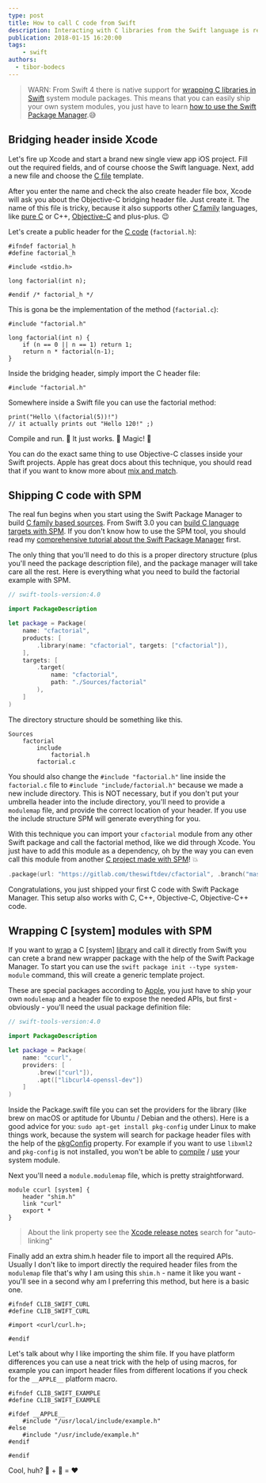```yaml
---
type: post
title: How to call C code from Swift
description: Interacting with C libraries from the Swift language is really amazing, from this post can learn the most of C interoperability.
publication: 2018-01-15 16:20:00
tags: 
    - swift
authors:
  - tibor-bodecs
---
```


> WARN: From Swift 4 there is native support for [wrapping C libraries in Swift](https://www.hackingwithswift.com/articles/87/how-to-wrap-a-c-library-in-swift) system module packages. This means that you can easily ship your own system modules, you just have to learn [how to use the Swift Package Manager](https://theswiftdev.com/2017/11/09/swift-package-manager-tutorial/).😅

## Bridging header inside Xcode

Let's fire up Xcode and start a brand new single view app iOS project. Fill out the required fields, and of course choose the Swift language. Next, add a new file and choose the [C file](https://developer.apple.com/documentation/swift/c_interoperability) template.

After you enter the name and check the also create header file box, Xcode will ask you about the Objective-C bridging header file. Just create it. The name of this file is tricky, because it also supports other [C family](https://developer.apple.com/library/content/documentation/Swift/Conceptual/BuildingCocoaApps/InteractingWithCAPIs.html) languages, like [pure C](https://dzone.com/articles/using-a-c-library-in-swift) or C++, [Objective-C](http://ankit.im/swift/2016/05/21/creating-objc-cpp-packages-with-swift-package-manager/) and plus-plus. 😉

Let's create a public header for the [C code](https://www.sitepoint.com/using-legacy-c-apis-swift/) (`factorial.h`):

```
#ifndef factorial_h
#define factorial_h

#include <stdio.h>

long factorial(int n);

#endif /* factorial_h */
```

This is gona be the implementation of the method (`factorial.c`):

```
#include "factorial.h"

long factorial(int n) {
    if (n == 0 || n == 1) return 1;
    return n * factorial(n-1);
}
```

Inside the bridging header, simply import the C header file:

```
#include "factorial.h"
```

Somewhere inside a Swift file you can use the factorial method:

```
print("Hello \(factorial(5))!")
// it actually prints out "Hello 120!" ;)
```

Compile and run. 🔨 It just works. 🌟 Magic! 🌟

You can do the exact same thing to use Objective-C classes inside your Swift projects. Apple has great docs about this technique, you should read that if you want to know more about [mix and match](https://developer.apple.com/library/content/documentation/Swift/Conceptual/BuildingCocoaApps/MixandMatch.html).

## Shipping C code with SPM

The real fun begins when you start using the Swift Package Manager to build [C family based sources](https://spin.atomicobject.com/2015/02/23/c-libraries-swift/). From Swift 3.0 you can [build C language targets with SPM](https://github.com/apple/swift-evolution/blob/master/proposals/0038-swiftpm-c-language-targets.md). If you don't know how to use the SPM tool, you should read my [comprehensive tutorial about the Swift Package Manager](https://theswiftdev.com/2017/11/09/swift-package-manager-tutorial/) first.

The only thing that you'll need to do this is a proper directory structure (plus you'll need the package description file), and the package manager will take care all the rest. Here is everything what you need to build the factorial example with SPM.

```swift
// swift-tools-version:4.0

import PackageDescription

let package = Package(
    name: "cfactorial",
    products: [
        .library(name: "cfactorial", targets: ["cfactorial"]),
    ],
    targets: [
        .target(
            name: "cfactorial",
            path: "./Sources/factorial"
        ),
    ]
)
```

The directory structure should be something like this.

```
Sources
    factorial
        include
            factorial.h
        factorial.c
```

You should also change the `#include "factorial.h"` line inside the `factorial.c` file to `#include "include/factorial.h"` because we made a new include directory. This is NOT necessary, but if you don't put your umbrella header into the include directory, you'll need to provide a `modulemap` file, and provide the correct location of your header. If you use the include structure SPM will generate everything for you.

With this technique you can import your `cfactorial` module from any other Swift package and call the factorial method, like we did through Xcode. You just have to add this module as a dependency, oh by the way you can even call this module from another [C project made with SPM](https://medium.com/@Aciid/ship-c-code-with-swift-packages-using-swift-package-manager-44edcc702a45#.ucx9oa9hs)! 💥

```swift
.package(url: "https://gitlab.com/theswiftdev/cfactorial", .branch("master")),
```

Congratulations, you just shipped your first C code with Swift Package Manager. This setup also works with C, C++, Objective-C, Objective-C++ code.

## Wrapping C [system] modules with SPM

If you want to [wrap](http://www.bensnider.com/wrapping-c-code-within-a-single-swift-package.html) a C [system] [library](https://oleb.net/blog/2017/12/importing-c-library-into-swift/) and call it directly from Swift you can crete a brand new wrapper package with the help of the Swift Package Manager. To start you can use the `swift package init --type system-module` command, this will create a generic template project.

These are special packages according to [Apple](https://github.com/apple/swift-package-manager/blob/master/Documentation/Usage.md#require-system-libraries), you just have to ship your own `modulemap` and a header file to expose the needed APIs, but first - obviously - you'll need the usual package definition file:

```swift
// swift-tools-version:4.0

import PackageDescription

let package = Package(
    name: "ccurl",
    providers: [
        .brew(["curl"]),
        .apt(["libcurl4-openssl-dev"])
    ]
)
```

Inside the Package.swift file you can set the providers for the library (like brew on macOS or aptitude for Ubuntu / Debian and the others). Here is a good advice for you: `sudo apt-get install pkg-config` under Linux to make things work, because the system will search for package header files with the help of the [pkgConfig](https://github.com/apple/swift-package-manager/blob/master/Documentation/PackageDescriptionV4.md#pkgconfig) property. For example if you want to use `libxml2` and `pkg-config` is not installed, you won't be able to [compile](http://ankit.im/swift/2016/04/06/compiling-and-interpolating-C-using-swift-package-manager/) / [use](https://stackoverflow.com/questions/36570497/compile-c-code-and-expose-it-to-swift-under-linux) your system module.

Next you'll need a `module.modulemap` file, which is pretty straightforward.

```
module ccurl [system] {
    header "shim.h"
    link "curl"
    export *
}
```

> About the link property see the [Xcode release notes](https://developer.apple.com/library/content/releasenotes/DeveloperTools/RN-Xcode/Chapters/Introduction.html) search for "auto-linking"

Finally add an extra shim.h header file to import all the required APIs. Usually I don't like to import directly the required header files from the `modulemap` file that's why I am using this `shim.h` - name it like you want - you'll see in a second why am I preferring this method, but here is a basic one.

```
#ifndef CLIB_SWIFT_CURL
#define CLIB_SWIFT_CURL

#import <curl/curl.h>;

#endif
```

Let's talk about why I like importing the shim file. If you have platform differences you can use a neat trick with the help of using macros, for example you can import header files from different locations if you check for the `__APPLE__` platform macro.

```
#ifndef CLIB_SWIFT_EXAMPLE
#define CLIB_SWIFT_EXAMPLE

#ifdef __APPLE__
    #include "/usr/local/include/example.h"
#else
    #include "/usr/include/example.h"
#endif

#endif
```

Cool, huh? 🍎 + 🔨 = ❤️

